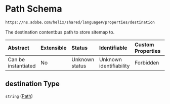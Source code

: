 # Path Schema

```txt
https://ns.adobe.com/helix/shared/language#/properties/destination
```

The destination contentbus path to store sitemap to.

| Abstract            | Extensible | Status         | Identifiable            | Custom Properties | Additional Properties | Access Restrictions | Defined In                                                           |
| :------------------ | :--------- | :------------- | :---------------------- | :---------------- | :-------------------- | :------------------ | :------------------------------------------------------------------- |
| Can be instantiated | No         | Unknown status | Unknown identifiability | Forbidden         | Allowed               | none                | [language.schema.json*](language.schema.json "open original schema") |

## destination Type

`string` ([Path](language-properties-path.md))
